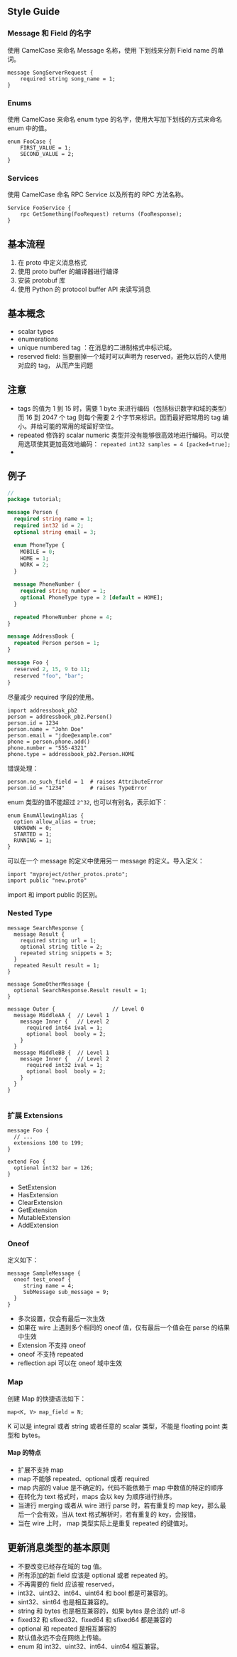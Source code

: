 
## Style Guide

### Message 和 Field 的名字
使用 CamelCase 来命名 Message 名称，使用 下划线来分割 Field name 的单词。

```
message SongServerRequest {
    required string song_name = 1;
}
```

### Enums 
使用  CamelCase 来命名 enum type 的名字，使用大写加下划线的方式来命名 enum 中的值。
```
enum FooCase {
    FIRST_VALUE = 1;
    SECOND_VALUE = 2;
}
```

### Services
使用 CamelCase 命名 RPC Service 以及所有的 RPC 方法名称。

```
Service FooService {
    rpc GetSomething(FooRequest) returns (FooResponse);
}
```

## 基本流程

1. 在 proto 中定义消息格式
2. 使用 proto buffer 的编译器进行编译
3. 安装 protobuf 库
4. 使用 Python 的 protocol buffer API 来读写消息

## 基本概念

+ scalar types
+ enumerations
+ unique numbered tag ：在消息的二进制格式中标识域。
+ reserved field: 当要删掉一个域时可以声明为 reserved，避免以后的人使用对应的 tag， 从而产生问题


## 注意

+ tags 的值为 1 到 15 时，需要 1 byte 来进行编码（包括标识数字和域的类型）而 16 到 2047 个 tag 则每个需要 2 个字节来标识。因而最好把常用的 tag 编小。并给可能的常用的域留好空位。
+ repeated 修饰的 scalar numeric 类型并没有能够很高效地进行编码。可以使用选项使其更加高效地编码： `repeated int32 samples = 4 [packed=true];`
+ 

## 例子

```proto
//
package tutorial;

message Person {
  required string name = 1;
  required int32 id = 2;
  optional string email = 3;

  enum PhoneType {
    MOBILE = 0;
    HOME = 1;
    WORK = 2;
  }

  message PhoneNumber {
    required string number = 1;
    optional PhoneType type = 2 [default = HOME];
  }

  repeated PhoneNumber phone = 4;
}

message AddressBook {
  repeated Person person = 1;
}

message Foo {
  reserved 2, 15, 9 to 11;
  reserved "foo", "bar";
}
```

尽量减少 required 字段的使用。

```
import addressbook_pb2
person = addressbook_pb2.Person()
person.id = 1234
person.name = "John Doe"
person.email = "jdoe@example.com"
phone = person.phone.add()
phone.number = "555-4321"
phone.type = addressbook_pb2.Person.HOME
```

错误处理：

```
person.no_such_field = 1  # raises AttributeError
person.id = "1234"        # raises TypeError
```

enum 类型的值不能超过 `2^32`, 也可以有别名，表示如下：

```
enum EnumAllowingAlias {
  option allow_alias = true;
  UNKNOWN = 0;
  STARTED = 1;
  RUNNING = 1;
}
```

可以在一个 message 的定义中使用另一 message 的定义。导入定义：

```
import "myproject/other_protos.proto";
import public "new.proto"
```

import 和 import public 的区别。

### Nested Type

```
message SearchResponse {
  message Result {
    required string url = 1;
    optional string title = 2;
    repeated string snippets = 3;
  }
  repeated Result result = 1;
}

message SomeOtherMessage {
  optional SearchResponse.Result result = 1;
}

message Outer {                  // Level 0
  message MiddleAA {  // Level 1
    message Inner {   // Level 2
      required int64 ival = 1;
      optional bool  booly = 2;
    }
  }
  message MiddleBB {  // Level 1
    message Inner {   // Level 2
      required int32 ival = 1;
      optional bool  booly = 2;
    }
  }
}


```

### 扩展 Extensions

```
message Foo {
  // ...
  extensions 100 to 199;
}

extend Foo {
  optional int32 bar = 126;
}
```

+ SetExtension
+ HasExtension
+ ClearExtension
+ GetExtension
+ MutableExtension
+ AddExtension

### Oneof
定义如下：
```
message SampleMessage {
  oneof test_oneof {
     string name = 4;
     SubMessage sub_message = 9;
  }
}
```

+ 多次设置，仅会有最后一次生效
+ 如果在 wire 上遇到多个相同的 oneof 值，仅有最后一个值会在 parse 的结果中生效
+ Extension 不支持 oneof
+ oneof 不支持 repeated
+ reflection api 可以在 oneof 域中生效

### Map
创建 Map 的快捷语法如下：
```
map<K, V> map_field = N;
```
K 可以是 integral 或者 string 或者任意的 scalar 类型，不能是 floating point 类型和 bytes。

#### Map 的特点
+ 扩展不支持 map
+ map 不能够 repeated、optional 或者 required
+ map 内部的 value 是不确定的，代码不能依赖于 map 中数值的特定的顺序
+ 在转化为 text 格式时，maps 会以 key 为顺序进行排序。
+ 当进行 merging 或者从 wire 进行 parse 时，若有重复的 map key，那么最后一个会有效，当从 text 格式解析时，若有重复的 key，会报错。
+ 当在 wire 上时， map 类型实际上是重复 repeated 的键值对。




## 更新消息类型的基本原则

+ 不要改变已经存在域的 tag 值。
+ 所有添加的新 field 应该是 optional 或者 repeated 的。
+ 不再需要的 field 应该被 reserved， 
+ int32、uint32、int64、uint64 和 bool 都是可兼容的。
+ sint32、sint64 也是相互兼容的。
+ string 和 bytes 也是相互兼容的，如果 bytes 是合法的 utf-8
+ fixed32 和 sfixed32、fixed64 和 sfixed64 都是兼容的
+ optional 和 repeated 是相互兼容的
+ 默认值永远不会在网络上传输。
+ enum 和 int32、uint32、int64、uint64 相互兼容。
